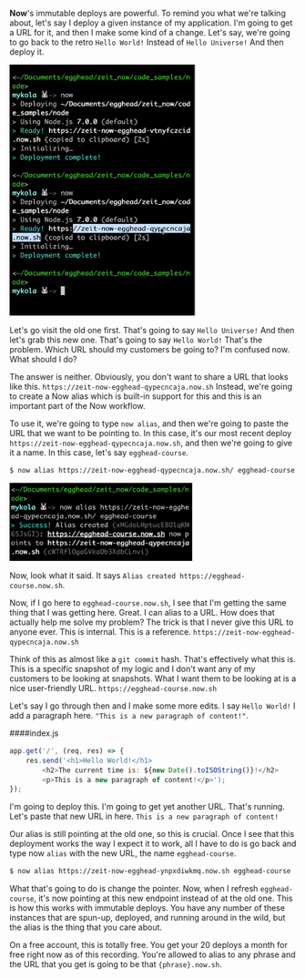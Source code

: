 **Now**'s immutable deploys are powerful. To remind you what we're talking about, let's say I deploy a given instance of my application. I'm going to get a URL for it, and then I make some kind of a change. Let's say, we're going to go back to the retro `Hello World!` Instead of `Hello Universe!` And then deploy it.

![URLs](../images/tools-update-an-application-hosted-with-zeit-s-now-urls.png)

Let's go visit the old one first. That's going to say `Hello Universe!` And then let's grab this new one. That's going to say `Hello World!` That's the problem. Which URL should my customers be going to? I'm confused now. What should I do?

The answer is neither. Obviously, you don't want to share a URL that looks like this. `https://zeit-now-egghead-qypecncaja.now.sh` Instead, we're going to create a Now alias which is built-in support for this and this is an important part of the Now workflow.

To use it, we're going to type `now alias`, and then we're going to paste the URL that we want to be pointing to. In this case, it's our most recent deploy `https://zeit-now-egghead-qypecncaja.now.sh`, and then we're going to give it a name. In this case, let's say `egghead-course`.

```bash
$ now alias https://zeit-now-egghead-qypecncaja.now.sh/ egghead-course
```

![Alias](../images/tools-update-an-application-hosted-with-zeit-s-now-alias.png)

Now, look what it said. It says `Alias created https://egghead-course.now.sh`.

Now, if I go here to `egghead-course.now.sh`, I see that I'm getting the same thing that I was getting here. Great. I can alias to a URL. How does that actually help me solve my problem? The trick is that I never give this URL to anyone ever. This is internal. This is a reference. `https://zeit-now-egghead-qypecncaja.now.sh`

Think of this as almost like a `git commit` hash. That's effectively what this is. This is a specific snapshot of my logic and I don't want any of my customers to be looking at snapshots. What I want them to be looking at is a nice user-friendly URL. `https://egghead-course.now.sh`

Let's say I go through then and I make some more edits. I say `Hello World!` I add a paragraph here. `"This is a new paragraph of content!"`.

####index.js
```javascript
app.get('/', (req, res) => {
    res.send('<h1>Hello World!</h1>
        <h2>The current time is: ${new Date().toISOString()}!</h2>
        <p>This is a new paragraph of content!</p>');
});
```

I'm going to deploy this. I'm going to get yet another URL. That's running. Let's paste that new URL in here. `This is a new paragraph of content!`

Our alias is still pointing at the old one, so this is crucial. Once I see that this deployment works the way I expect it to work, all I have to do is go back and type now `alias` with the new URL, the name `egghead-course`.

```bash
$ now alias https://zeit-now-egghead-ynpxdiwkmq.now.sh egghead-course
```

What that's going to do is change the pointer. Now, when I refresh `egghead-course`, it's now pointing at this new endpoint instead of at the old one. This is how this works with immutable deploys. You have any number of these instances that are spun-up, deployed, and running around in the wild, but the alias is the thing that you care about.

On a free account, this is totally free. You get your 20 deploys a month for free right now as of this recording. You're allowed to alias to any phrase and the URL that you get is going to be that `{phrase}.now.sh`.